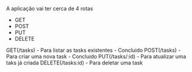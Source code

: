 A aplicação vai ter cerca de 4 rotas

 - GET
 - POST
 - PUT
 - DELETE

  GET(/tasks) - Para listar as tasks existentes - Concluido
  POST(/tasks) - Para criar uma nova task - Concluido
  PUT(/tasks/:id) - Para atualizar uma taks já criada
  DELETE(/tasks:id) - Para deletar uma task